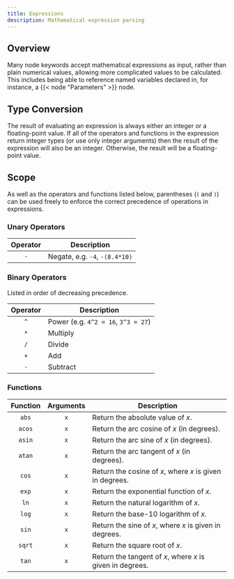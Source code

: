 ```yaml
---
title: Expressions
description: Mathematical expression parsing
---
```


## Overview

Many node keywords accept mathematical expressions as input, rather than plain numerical values, allowing more complicated values to be calculated. This includes being able to reference named variables declared in, for instance, a {{< node "Parameters" >}} node.

## Type Conversion

The result of evaluating an expression is always either an integer or a floating-point value. If all of the operators and functions in the expression return integer types (or use only integer arguments) then the result of the expression will also be an integer. Otherwise, the result will be a floating-point value.

## Scope

As well as the operators and functions listed below, parentheses (`(` and `)`) can be used freely to enforce the correct precedence of operations in expressions.

### Unary Operators

|Operator|Description|
|:------:|-----------|
|`-`|Negate, e.g. `-4`, `-(8.4*10)`|

### Binary Operators

Listed in order of decreasing precedence.

|Operator|Description|
|:------:|-----------|
|`^`|Power (e.g. `4^2 = 16`, `3^3 = 27`)|
|`*`|Multiply|
|`/`|Divide|
|`+`|Add|
|`-`|Subtract|

### Functions

|Function|Arguments|Description|
|:------:|:-------:|-----------|
|`abs`|`x`|Return the absolute value of $x$.|
|`acos`|`x`|Return the arc cosine of $x$ (in degrees).|
|`asin`|`x`|Return the arc sine of $x$ (in degrees).|
|`atan`|`x`|Return the arc tangent of $x$ (in degrees).|
|`cos`|`x`|Return the cosine of $x$, where $x$ is given in degrees.|
|`exp`|`x`|Return the exponential function of $x$.|
|`ln`|`x`|Return the natural logarithm of $x$.|
|`log`|`x`|Return the base-10 logarithm of $x$.|
|`sin`|`x`|Return the sine of $x$, where $x$ is given in degrees.|
|`sqrt`|`x`|Return the square root of $x$.|
|`tan`|`x`|Return the tangent of $x$, where $x$ is given in degrees.|
